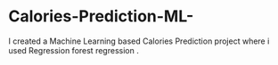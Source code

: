 # Calories-Prediction-ML-
I created a Machine Learning based Calories Prediction project where i used Regression forest regression . 
